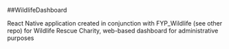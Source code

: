 ##WildlifeDashboard

React Native application created in conjunction with FYP_Wildlife (see other repo) for Wildlife Rescue Charity, web-based dashboard for administrative purposes
